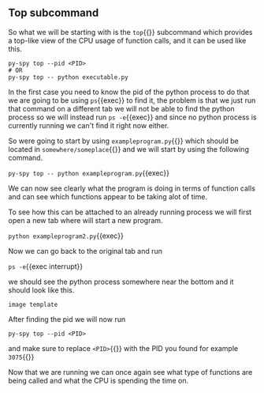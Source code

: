 ## Top subcommand
So what we will be starting with is the `top`{{}} subcommand which provides a top-like view of the CPU usage of function calls, and it can be used like this.
```
py-spy top --pid <PID>
# OR
py-spy top -- python executable.py
```

In the first case you need to know the pid of the python process to do that we are going to be using `ps`{{exec}} to find it, the problem is that we just run that command on a different tab we will not be able to find the python process so we will instead run `ps -e`{{exec}} and since no python process is currently running we can't find it right now either.

So were going to start by using `exampleprogram.py`{{}} which should be located in `somewhere/someplace`{{}} and we will start by using the following command.

`py-spy top -- python exampleprogram.py`{{exec}}

We can now see clearly what the program is doing in terms of function calls and can see which functions appear to be taking alot of time.

To see how this can be attached to an already running process we will first open a new tab where will start a new program.

`python exampleprogram2.py`{{exec}}

Now we can go back to the original tab and run 

`ps -e`{{exec interrupt}} 

we should see the python process somewhere near the bottom and it should look like this.

`image template`

After finding the pid we will now run

`py-spy top --pid <PID>` 

and make sure to replace `<PID>`{{}} with the PID you found for example `3075`{{}}

Now that we are running we can once again see what type of functions are being called and what the CPU is spending the time on.